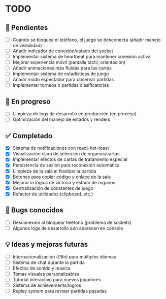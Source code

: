 # TODO

## 📝 Pendientes

- [ ] Cuando se bloquea el teléfono, el juego se desconecta (añadir manejo de visibilidad)
- [ ] Añadir indicador de conexión/estado del socket
- [ ] Implementar sistema de heartbeat para mantener conexión activa
- [ ] Mejorar experiencia móvil (pantalla táctil, orientación)
- [ ] Añadir animaciones más fluidas para las cartas
- [ ] Implementar sistema de estadísticas de juego
- [ ] Añadir modo espectador para observar partidas
- [ ] Implementar torneos o partidas clasificatorias

## 🚧 En progreso

- [ ] Limpieza de logs de desarrollo en producción (en proceso)
- [ ] Optimización del manejo de estados y renders

## ✅ Completado

- [x] Sistema de notificaciones con react-hot-toast
- [x] Visualización clara de selección de órganos/cartas
- [x] Implementar efectos de cartas de tratamiento especial
- [x] Persistencia de sesión para reconexión automática
- [x] Limpieza de la sala al finalizar la partida
- [x] Botones para copiar código y enlace de la sala
- [x] Mejorar la lógica de victoria y estado de órganos
- [x] Centralización de constantes de juego
- [x] Refactor de utilidades (clipboard, etc.)

## 🐞 Bugs conocidos

- [ ] Desconexión al bloquear teléfono (problema de sockets)
- [ ] Algunos logs de desarrollo aún aparecen en consola

## 💡 Ideas y mejoras futuras

- [ ] Internacionalización (i18n) para múltiples idiomas
- [ ] Sistema de chat durante la partida
- [ ] Efectos de sonido y música
- [ ] Temas visuales personalizables
- [ ] Tutorial interactivo para nuevos jugadores
- [ ] Sistema de achievements/logros
- [ ] Replay system para revisar partidas pasadas
